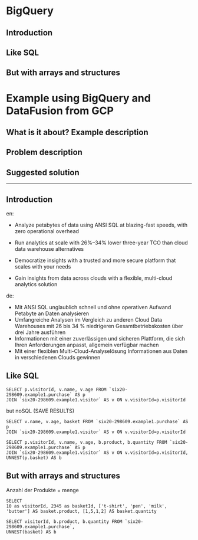 # BigQuery
## Introduction
## Like SQL
## But with arrays and structures
# Example using BigQuery and DataFusion from GCP
## What is it about? Example description
## Problem description
## Suggested solution

----
## Introduction

en:

* Analyze petabytes of data using ANSI SQL at blazing-fast speeds, with zero operational overhead

* Run analytics at scale with 26%–34% lower three-year TCO than cloud data warehouse alternatives

* Democratize insights with a trusted and more secure platform that scales with your needs

* Gain insights from data across clouds with a flexible, multi-cloud analytics solution

de:

* Mit ANSI SQL unglaublich schnell und ohne operativen Aufwand Petabyte an Daten analysieren
* Umfangreiche Analysen im Vergleich zu anderen Cloud Data Warehouses mit 26 bis 34 % niedrigeren Gesamtbetriebskosten über drei Jahre ausführen
* Informationen mit einer zuverlässigen und sicheren Plattform, die sich Ihren Anforderungen anpasst, allgemein verfügbar machen
* Mit einer flexiblen Multi-Cloud-Analyselösung Informationen aus Daten in verschiedenen Clouds gewinnen 

## Like SQL

```
SELECT p.visitorId, v.name, v.age FROM `six20-298609.example1.purchase` AS p
JOIN `six20-298609.example1.visitor` AS v ON v.visitorId=p.visitorId
```

but noSQL (SAVE RESULTS)

```
SELECT v.name, v.age, basket FROM `six20-298609.example1.purchase` AS p
JOIN `six20-298609.example1.visitor` AS v ON v.visitorId=p.visitorId
```

```
SELECT p.visitorId, v.name, v.age, b.product, b.quantity FROM `six20-298609.example1.purchase` AS p
JOIN `six20-298609.example1.visitor` AS v ON v.visitorId=p.visitorId,
UNNEST(p.basket) AS b
```

## But with arrays and structures
Anzahl der Produkte = menge
```
SELECT
10 as visitorId, 2345 as basketId, ['t-shirt', 'pen', 'milk', 'butter'] AS basket.product, [1,5,1,2] AS basket.quantity
```

```
SELECT visitorId, b.product, b.quantity FROM `six20-298609.example1.purchase`,
UNNEST(basket) AS b
```
